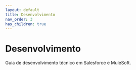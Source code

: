 ```yaml
---
layout: default
title: Desenvolvimento
nav_order: 3
has_children: true
---
```


# Desenvolvimento

Guia de desenvolvimento técnico em Salesforce e MuleSoft.
